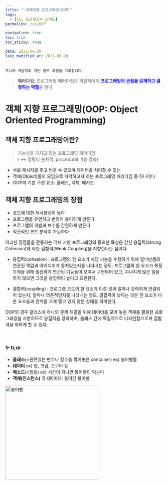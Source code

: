 ```yaml
---
title: "💡객체지향 프로그래밍(OOP)"
tags:
  - [CS, 프로세스와 스레드]
permalink: /cs/OOP

navigation: true
toc: true
toc_sticky: true

date: 2021-06-20
last_modified_at: 2021-06-20
---
```


`주니어 개발자의 개인 공부 과정을 기록합니다.`

> **패러다임**: 프로그래밍 패러다임은 개발자에게 <span style="color:blue">**프로그래밍의 관점을 갖게하고 결정하는 역할**</span>을 한다

# 객체 지향 프로그래밍(OOP: Object Oriented Programming)

## 객체 지향 프로그래밍이란?

> 기능성을 가지고 있는 프로그래밍 패러다임 <br />( ↔︎ 명령이 순차적, procedural 기능 강화)

- 서로 메시지를 주고 받을 수 있으며 데이터를 처리할 수 있는
- 객체(Object)들의 모임으로 파악하고자 하는 프로그래밍 패러다임 중 하나이다
- OOP의 기본 구성 요소: 클래스, 객체, 메서드

## 객체 지향 프로그래밍의 장점

- 코드에 대한 재사용성이 높다
- 프로그램을 유연하고 변경이 용이하게 만든다
- 프로그램의 개발과 보수를 간편하게 만든다
- 직관적인 코드 분석이 가능하다

이러한 장점들을 관통하는 객체 지향 프로그래밍의 중요한 특성은 강한 응집력(Strong Cohesion)과 약한 결합력(Weak Coupling)을 지향한다는 점이다.

- 응집력(cohesion) : 프로그램의 한 요소가 해당 기능을 수행하기 위해 얼마만큼의 연관된 책임과 아이디어가 뭉쳐있는지를 나타내는 정도. 프로그램의 한 요소가 특정 목적을 위해 밀접하게 연관된 기능들이 모여서 구현되어 있고, 지나치게 많은 일을 하지 않으면 그것을 응집력이 높다고 표현한다.

- 결합력(coupling) : 프로그램 코드의 한 요소가 다른 것과 얼마나 강력하게 연결되어 있는지, 얼마나 의존적인지를 나타내는 정도. 결합력이 낮다는 것은 한 요소가 다른 요소들과 관계를 크게 맺고 있지 않은 상태를 의미한다.

OOP의 경우 클래스에 하나의 문제 해결을 위해 데이터를 모아 놓은 객체를 활용한 프로그래밍을 지향하므로 응집력을 강화하며, 클래스 간에 독립적으로 디자인함으로써 결합력을 약하게 할 수 있다.

<br />

### ✨ tl;dr

- **클래스**(=관련있는 변수나 함수를 묶어놓은 container) ex) 붕어빵틀
- **데이터** ex) 팥, 크림, 고구마 등
- **메소드**(=행동) ex) 시간이 지나면 붕어빵이 익는다
- **객체(인스턴스)** 각 데이터가 들어간 붕어빵

<img alt="붕어빵" src="https://images.velog.io/images/april_5/post/e92acfe9-b595-4fe7-8d12-50f69d696fed/pngegg.png" width="300px" /><br/>
